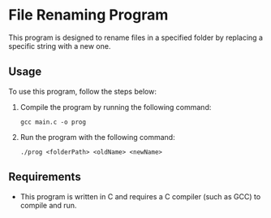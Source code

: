 # File Renaming Program

This program is designed to rename files in a specified folder by replacing a specific string with a new one.

## Usage

To use this program, follow the steps below:

1. Compile the program by running the following command:

   ```shell
   gcc main.c -o prog

2. Run the program with the following command:

   ```shell
   ./prog <folderPath> <oldName> <newName>

## Requirements

- This program is written in C and requires a C compiler (such as GCC) to compile and run.

